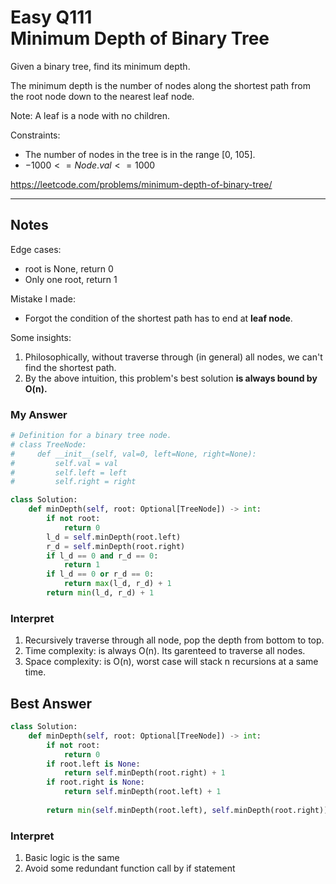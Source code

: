 # Easy Q111 <br> Minimum Depth of Binary Tree

Given a binary tree, find its minimum depth.

The minimum depth is the number of nodes along the shortest path from the root node down to the nearest leaf node.

Note: A leaf is a node with no children.

Constraints:
* The number of nodes in the tree is in the range [0, 105].
* $-1000 <= Node.val <= 1000$

https://leetcode.com/problems/minimum-depth-of-binary-tree/

------------------------------
## Notes
Edge cases:
* root is None, return 0
* Only one root, return 1

Mistake I made:
* Forgot the condition of the shortest path has to end at **leaf node**.

Some insights:
1. Philosophically, without traverse through (in general) all nodes, we can't find the shortest path.
2. By the above intuition, this problem's best solution **is always bound by O(n).**

### My Answer
```Python
# Definition for a binary tree node.
# class TreeNode:
#     def __init__(self, val=0, left=None, right=None):
#         self.val = val
#         self.left = left
#         self.right = right

class Solution:
    def minDepth(self, root: Optional[TreeNode]) -> int:
        if not root:
            return 0
        l_d = self.minDepth(root.left)
        r_d = self.minDepth(root.right)
        if l_d == 0 and r_d == 0:
            return 1
        if l_d == 0 or r_d == 0:
            return max(l_d, r_d) + 1
        return min(l_d, r_d) + 1
```
### Interpret
1. Recursively traverse through all node, pop the depth from bottom to top.
2. Time complexity: is always O(n). Its garenteed to traverse all nodes.
3. Space complexity: is O(n), worst case will stack n recursions at a same time.


## Best Answer
```Python
class Solution:
    def minDepth(self, root: Optional[TreeNode]) -> int:
        if not root:
            return 0
        if root.left is None:
            return self.minDepth(root.right) + 1
        if root.right is None:
            return self.minDepth(root.left) + 1
        
        return min(self.minDepth(root.left), self.minDepth(root.right)) + 1
```
### Interpret
1. Basic logic is the same
2. Avoid some redundant function call by if statement






